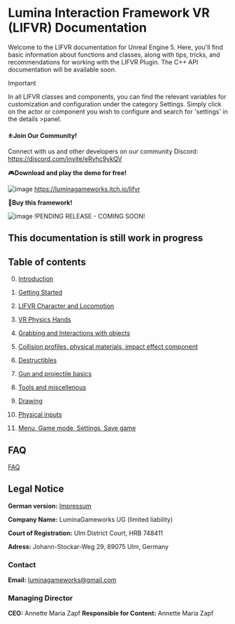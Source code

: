 # Lumina Interaction Framework VR (LIFVR) Documentation

Welcome to the LIFVR documentation for Unreal Engine 5. Here, you'll find basic information about functions and classes, along with tips, tricks, and recommendations for working with the LIFVR Plugin. The C++ API documentation will be available soon.

> [!IMPORTANT]
>In all LIFVR classes and components, you can find the relevant variables for customization and configuration under the category Settings.
>Simply click on the actor or component you wish to configure and search for 'settings' in the details >panel.


⛹**Join Our Community!** 

Connect with us and other developers on our community Discord: https://discord.com/invite/eRvhc9ykQV

🎮**Download and play the demo for free!** 

![image](https://img.shields.io/badge/Itch.io-FA5C5C?style=for-the-badge&logo=itchdotio&logoColor=white) https://luminagameworks.itch.io/lifvr

🛒**Buy this framework!**

![image](https://img.shields.io/badge/Epic%20Games-313131?style=for-the-badge&logo=Epic%20Games&logoColor=white) !PENDING RELEASE - COMING SOON!

## This documentation is still work in progress

## Table of contents

0. [Introduction](/introduction.md)

1. [Getting Started](/getting_started.md)

2. [LIFVR Character and Locomotion](/character.md)

3. [VR Physics Hands](/hands.md)

4. [Grabbing and Interactions with objects](/interactions.md)

5. [Collision profiles, physical materials, impact effect component](/impact_effects.md)

6. [Destructibles](/destructibles.md)

7. [Gun and projectile basics](/gun_and_projectiles.md)

8. [Tools and miscellenous](/tools_and_misc.md)

9. [Drawing](/drawing.md)

10. [Physical inputs](/physical_inputs.md)

11. [Menu, Game mode, Settings, Save game](/menu_settings_savegame.md)

## FAQ

[FAQ](/FAQ.md)


## Legal Notice

**German version:** [Impressum](/impressum.md)

**Company Name:** LuminaGameworks UG (limited liability)

**Court of Registration:** Ulm District Court, HRB 748411

**Adress:** Johann-Stockar-Weg 29, 89075 Ulm, Germany

### Contact

**Email:** luminagameworks@gmail.com   

### Managing Director

**CEO:** Annette Maria Zapf
**Responsible for Content:** Annette Maria Zapf
